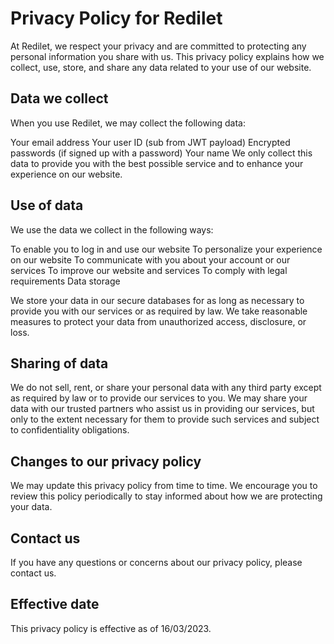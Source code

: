 # Privacy Policy for Redilet

At Redilet, we respect your privacy and are committed to protecting any personal information you share with us. This privacy policy explains how we collect, use, store, and share any data related to your use of our website.

## Data we collect

When you use Redilet, we may collect the following data:

Your email address
Your user ID (sub from JWT payload)
Encrypted passwords (if signed up with a password)
Your name
We only collect this data to provide you with the best possible service and to enhance your experience on our website.

## Use of data

We use the data we collect in the following ways:

To enable you to log in and use our website
To personalize your experience on our website
To communicate with you about your account or our services
To improve our website and services
To comply with legal requirements
Data storage

We store your data in our secure databases for as long as necessary to provide you with our services or as required by law. We take reasonable measures to protect your data from unauthorized access, disclosure, or loss.

## Sharing of data

We do not sell, rent, or share your personal data with any third party except as required by law or to provide our services to you. We may share your data with our trusted partners who assist us in providing our services, but only to the extent necessary for them to provide such services and subject to confidentiality obligations.

## Changes to our privacy policy

We may update this privacy policy from time to time. We encourage you to review this policy periodically to stay informed about how we are protecting your data.

## Contact us

If you have any questions or concerns about our privacy policy, please contact us.

## Effective date

This privacy policy is effective as of 16/03/2023.
